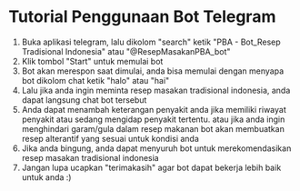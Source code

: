 # Tutorial Penggunaan Bot Telegram
1. Buka aplikasi telegram, lalu dikolom "search" ketik "PBA - Bot_Resep Tradisional Indonesia" atau "@ResepMasakanPBA_bot"
2. Klik tombol "Start" untuk memulai bot
3. Bot akan merespon saat dimulai, anda bisa memulai dengan menyapa bot dikolom chat ketik "halo" atau "hai"
4. Lalu jika anda ingin meminta resep masakan tradisional indonesia, anda dapat langsung chat bot tersebut
5. Anda dapat menambah keterangan penyakit anda jika memiliki riwayat penyakit atau sedang mengidap penyakit tertentu. atau jika anda ingin menghindari garam/gula dalam resep makanan bot akan membuatkan resep alterantif yang sesuai untuk kondisi anda
6. Jika anda bingung, anda dapat menyuruh bot untuk merekomendasikan resep masakan tradisional indonesia
7. Jangan lupa ucapkan "terimakasih" agar bot dapat bekerja lebih baik untuk anda :)
